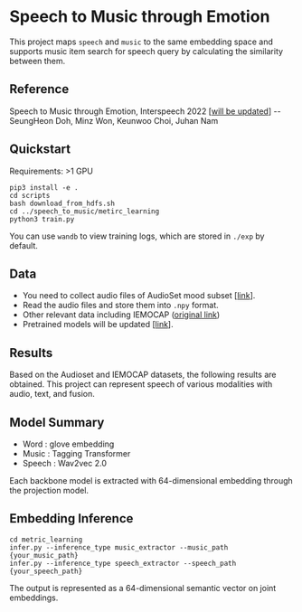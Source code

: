 # Speech to Music through Emotion

This project maps `speech` and `music` to the same embedding space and supports music item search for speech query by calculating the similarity between them.


## Reference
Speech to Music through Emotion, Interspeech 2022 [[will be updated]()]
-- SeungHeon Doh, Minz Won, Keunwoo Choi, Juhan Nam


## Quickstart
Requirements: >1 GPU

```
pip3 install -e .
cd scripts
bash download_from_hdfs.sh
cd ../speech_to_music/metirc_learning
python3 train.py
```

You can use `wandb` to view training logs, which are stored in `./exp` by default.


## Data
- You need to collect audio files of AudioSet mood subset [[link](https://research.google.com/audioset/ontology/music_mood_1.html)].
- Read the audio files and store them into `.npy` format.
- Other relevant data including IEMOCAP ([original link](https://sail.usc.edu/iemocap/))
- Pretrained models will be updated [[link]()].


## Results
Based on the Audioset and IEMOCAP datasets, the following results are obtained.
This project can represent speech of various modalities with audio, text, and fusion.

## Model Summary
- Word : glove embedding
- Music : Tagging Transformer
- Speech : Wav2vec 2.0

Each backbone model is extracted with 64-dimensional embedding through the projection model.


## Embedding Inference
```
cd metric_learning
infer.py --inference_type music_extractor --music_path {your_music_path}
infer.py --inference_type speech_extractor --speech_path {your_speech_path}
```

The output is represented as a 64-dimensional semantic vector on joint embeddings.